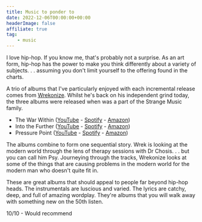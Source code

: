 ```yaml
---
title: Music to ponder to
date: 2022-12-06T00:00:00+00:00
headerImage: false
affiliate: true
tag: 
    - music
---
```


I love hip-hop. If you know me, that's probably not a surprise. As an art form, hip-hop has the power to make you think differently about a variety of subjects. . . assuming you don't limit yourself to the offering found in the charts.

A trio of albums that I've particularly enjoyed with each incremental release comes from [Wrekonize](https://www.wrekonizethemusic.com/). Whilst he's back on his independent grind today, the three albums were released when was a part of the Strange Music family.

- The War Within ([YouTube](https://music.youtube.com/playlist?list=OLAK5uy_kc9mMCqhzBEAwMD4ustER_kj-nvyPkbEo&feature=share) - [Spotify](https://open.spotify.com/album/0xl5xiUanr36Purw9jhDjJ?si=eRALUQr2SYS5vSYYd5MgGw) - [Amazon](https://amzn.to/3F5EkvR))
- Into the Further ([YouTube](https://music.youtube.com/playlist?list=OLAK5uy_mmiLXxW79pnKpAE6GafTIPihU1rdz5XmE&feature=share) - [Spotify](https://open.spotify.com/album/3cN2UExrUFkMoFIRK1GnmP?si=rZ3zbAA5RK6AYiH5fjduwQ) - [Amazon](https://amzn.to/3iIXq3C))
- Pressure Point ([YouTube](https://music.youtube.com/playlist?list=OLAK5uy_mMx0rCzboaLDh3omY3b5uxZVQBJpfIRCk&feature=share) - [Spotify](https://open.spotify.com/album/51CIc056J7EfzelQqwxQzE?si=4nN09dY1TWqPVhKcxU9Csg) - [Amazon](https://amzn.to/3Fafb3c))

The albums combine to form one sequential story. Wrek is looking at the modern world through the lens of therapy sessions with Dr Chosis. . . but you can call him Psy. Journeying through the tracks, Wrekonize looks at some of the things that are causing problems in the modern world for the modern man who doesn't quite fit in.

These are great albums that should appeal to people far beyond hip-hop heads. The instrumentals are luscious and varied. The lyrics are catchy, deep, and full of amazing wordplay. They're albums that you will walk away with something new on the 50th listen.

10/10 - Would recommend
